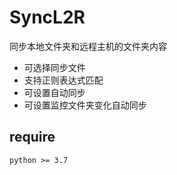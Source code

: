 # SyncL2R

同步本地文件夹和远程主机的文件夹内容

- 可选择同步文件
- 支持正则表达式匹配
- 可设置自动同步
- 可设置监控文件夹变化自动同步

## require

```
python >= 3.7
```
